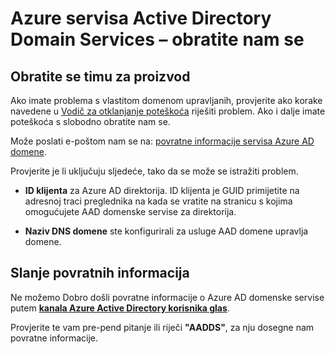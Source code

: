 <properties
    pageTitle="Azure Active Directory Domain Services: Obratite nam se | Microsoft Azure"
    description="Obratite se timu za proizvod Azure servisa Active Directory Domain Services"
    services="active-directory-ds"
    documentationCenter=""
    authors="mahesh-unnikrishnan"
    manager="stevenpo"
    editor="curtand"/>

<tags
    ms.service="active-directory-ds"
    ms.workload="identity"
    ms.tgt_pltfrm="na"
    ms.devlang="na"
    ms.topic="article"
    ms.date="09/21/2016"
    ms.author="maheshu"/>


# <a name="azure-ad-domain-services---contact-us"></a>Azure servisa Active Directory Domain Services – obratite nam se

## <a name="contact-the-product-team"></a>Obratite se timu za proizvod
Ako imate problema s vlastitom domenom upravljanih, provjerite ako korake navedene u [Vodič za otklanjanje poteškoća](active-directory-ds-troubleshooting.md) riješiti problem. Ako i dalje imate poteškoća s slobodno obratite nam se.

Može poslati e-poštom nam se na: [povratne informacije servisa Azure AD domene](mailto:aaddsfb@microsoft.com).

Provjerite je li uključuju sljedeće, tako da se može se istražiti problem.

- **ID klijenta** za Azure AD direktorija. ID klijenta je GUID primijetite na adresnoj traci preglednika na kada se vratite na stranicu s kojima omogućujete AAD domenske servise za direktorija.

- **Naziv DNS domene** ste konfigurirali za usluge AAD domene upravlja domene.


## <a name="provide-feedback"></a>Slanje povratnih informacija
Ne možemo Dobro došli povratne informacije o Azure AD domenske servise putem **[kanala Azure Active Directory korisnika glas](https://feedback.azure.com/forums/169401-azure-active-directory/)**.

Provjerite te vam pre-pend pitanje ili riječi **"AADDS"**, za nju dosegne nam povratne informacije.
